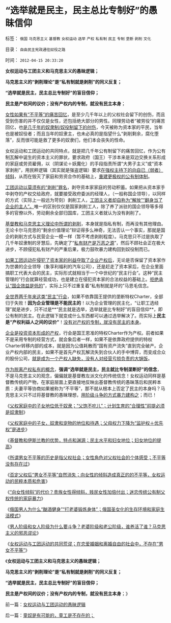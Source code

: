 # “选举就是民主，民主总比专制好”的愚昧信仰

标签： `俄国` `马克思主义` `基督教` `女权运动` `选举` `产权` `私有制` `民主` `专制` `垄断` `剥削` `文化` 

目录： `自由民主宪政通往奴役之路`

时间： `2012-04-15 20:33:20`

**女权运动与工团主义和马克思主义的愚昧逻辑；**

**马克思主义的“剥削理论”是“私有制就是剥削”的同义反复；**

**“选举就是民主，民主总比专制好”的盲目信仰；**

**民主是产权间的议价；没有产权内的专制，就没有民主本身**；

[女性如果有“不平等”的痛苦回忆](../../../2012/4/13/“男女不平等”没有真实存在过.md)，是至少几千年以上的父权社会留下的创伤，而且受到伤害的并不仅仅是女性，还包括绝大部分的男性。同理劳动者“被劳役”的痛苦回亿，也[是几千年的奴隶制/奴役制留下的创伤](../../../2012/3/29/“奴隶制”不只是“奴役制”.md)，今天被称为资本家的平民，当年也是被奴役者；而且当年的奴隶主，也未必真的是指望什么“剥削剩余，腐化堕落”，反而很可能是救了更多的奴隶们，他们本会丧失的性命。

女权运动和工团运动的共同特点，就是把几千年公有制留下的痛苦回忆，作为公有制瓦解中诞生的资本主义的罪状，要求政府（国王）干涉本来是双边交换关系形成的家庭或劳资雇佣，以（阴谋论＋妖魔化）的手段指责所谓“大男子主义”或“资本家剥削”，用民粹逻辑（其实就是强盗逻辑）要求[在强权主持下的向自已（弱者）倾斜](../../../2012/4/14/贵族女性得倾斜，贱民女性加倍付出；.md)，从而在毁灭了家庭和劳资合作的基础上，[重建更极权的公有制体制](../../../2011/12/21/达尔文进化论（诞生／被攻击）的社会背景.md)。

[工团运动以莫须有的“剥削”罪名](../../../2012/4/14/贵族女性得倾斜，贱民女性加倍付出；.md)，剥夺资本家家庭的劳动积蓄。如果把从资本家手中剥夺的产权交给政府，就要接受政府委派的经理人，（一般称国企领导），以同样的方式（实际上一般远为苛刻）剥削工人，[工团主义者却自称为“解放”“翻身当了企业的主人”。](../../../2009/8/8/抵扣工人收入的“工人翻身做了企业的主人”.md)唯一的区别仅仅是国家剥削工人，除了养了派驻的国企领导等多得多的官僚以外，劳动剩余全部归国库，工团主义者就认为没有剥削了。

[基督教和马克思主义理论中所谓的剥削](../../../2011/8/26/基督教对高利贷和投机的偏见.md)，本身就是指私有制，而再没有其他理由。无论卡尔马克思的“剩余价值理论”辩证得多么神奇，无法否认一个事实，那就是国企的剥削方式与民营企业一模一样（暂不考虑剥削程度）。马克思只不过是执取了几千年奴隶制的牙慧后，先确定了“[私有财产是万恶之源](../../../2007/10/1/从《盐铁论》谈起中国人的私有财产原罪感.md)”，然后不顾社会正在极大进步，不顾侵犯私有财产的严重后果，极力鼓吹暴力建构回到奴役制而已。

[如果工团运动在侵犯了资本家的利益夺取了企业产权后](../../../2011/7/5/工业时代残存的小农意识与黑社会很难区分.md)，无论是否保留了资本家作为世袭的企业领导（象享利福利的汽车公司），还是赶走了资本家后，在企业里面搞职工代表大会的民主，实际形式就相当于一个中世纪的“民主行会”。这种“民主管理的”行会就算经营成功，也是建立在侵犯资本家的合法权益的基础上。[拒绝承认“国企效益是低的](../../../2011/2/11/废除国企专营和垄断权，卖国将没门！.md)”，实际上只不过重复着“私有制就是坏的”马恩毛信念。

[全世界两千年来这类“民主”行会](../../../2011/12/22/中世纪行会是“生产者民主”制度.md)，如果不依靠国王提供的垄断特权Charter，全部归于失败！**因为企业管理是不能民主的**！以为企业管理的民主化，“让职工选经理”就是进步，只不过是**“民主就是选举，选举就是比专制好”的盲目信仰**，即公有制的民主。在此逻辑下就变成什么东西都可以通过选举解决了。而实际上**民主是“产权利益人之间的议价”**！[没有对产权的专制，就没有民主的本身](../../../2010/1/23/企业家和管理和垄断的前途.md)。

[企业是投资资本形成的产权](../../../2012/3/6/《破产法》是资本主义最重大的发明.md)，行会是国王恩准的特权Charter作为产权。前者如果不是采用专制的经营方式，就会象后者一样，如果不是依靠政府提供的特权Charter转移内部的成本，就是因为公值耗散而“国有资产流失”直到完全破产。企业产权内部的民主，如果不是首先产权瓦解流失到合伙人的手中博弈，而变成合众的股份公司，[就是成为一个产权人缺失，没有人对经营亏损负责的大锅饭](../../../2009/11/1/产权和财产权，使用权和所有权，不能分离.md)。

[作为脱离产权私有的概念](../../../2011/12/3/公有制特征是民粹化，劣币驱逐良币.md)，**强调“选举就是民主，民主就比专制垄断好”的信念**，不是马克思主义的观念，偏偏就是基督教左派文化的传统信念！女权运动同样是基督教传统的产物，在家庭层面上更直接地反映出基督教传统的愚昧落后和民粹本质：夫妻平等协商如果被称为“不平等”，那不就从根本上否定了民主的本身吗？马克思主义只不过将基督教的愚昧理想，[用阶级斗争的方式暴力建构之](../../../2012/2/12/革命是不计成本的暴力建构；武力自卫针对革命.md)；而已！

《[父权家庭中的子女地位低于奴隶；“父饱不吃儿”；计划生育的“合理性”前提必须是奴隶制](../../../2012/4/11/父权家庭中的子女地位低于奴隶.md)》

《[父权家庭中的子女，奴隶和宠物的地位和待遇；父母权力下降为“监护权＋优先权”是进步](../../../2012/4/13/父权家庭中的子女，奴隶和宠物的地位和待遇；.md)》

《[基督教和伊斯兰教的优势，特点和渊源；民主水平和妇女地位；妇女地位的提高](../../../2012/4/13/基督教和伊斯兰教的民主水平和妇女地位.md)》

《[所谓男女不平等的历史是指父权社会；女性角色对父权社会的个体感受；不平等没有存在过](../../../2012/4/13/“男女不平等”没有真实存在过.md)》

《[否定父权后“男女不平等”自然消失；向女性的倾斜造成真正的的不平等，女权运动的民粹本质和危害](../../../2012/4/14/否定父权后“男女不平等”自然消失,女权运动的民粹本质.md)》

《[“向女性倾斜”的代价？贵族女性得倾斜，贱民女性加倍付出；迷恋传统公有制父权传统的家庭暴力](../../../2012/4/14/贵族女性得倾斜，贱民女性加倍付出；.md)》

《[俄国男人为什么“酗酒健身”“打老婆锻炼身体”；俄国圣女化的生存环境和家庭生活模式](../../../2012/4/14/俄国圣女化的“打老婆锻炼身体”.md)》

《[男人阶级和女人阶级为什么要斗争？老婆阶级和老公阶级，谁养活了谁？马克思主义的邪恶谬论](../../../2012/4/15/男人阶级和女人阶级的斗争？老婆和老公谁养活了谁？.md)》

《[女权运动与工团运动的共同荒谬；在恋爱婚姻和离婚自由的社会中，不存在“男女不平等”](../../../2012/4/15/女权运动与工团运动的愚昧逻辑.md)》

《**女权运动与工团主义和马克思主义的愚昧逻辑；**

**马克思主义的“剥削理论”是“私有制就是剥削”的同义反复；**

**“选举就是民主，民主总比专制好”的盲目信仰；**

**民主是产权间的议价；没有产权内的专制，就没有民主本身**；》



前一篇：[女权运动与工团运动的愚昧逻辑](../../../2012/4/15/女权运动与工团运动的愚昧逻辑.md)

后一篇：[童奴是有可能的，童工是不存在的；](../../../2012/4/16/童奴是有可能的，童工是不存在的；.md)